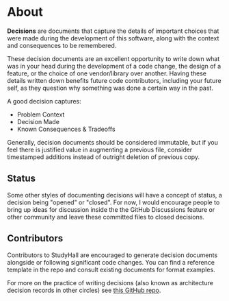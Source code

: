 # About

**Decisions** are documents that capture the details of important choices that were made during the development of this software, along with the context and consequences to be remembered. 

These decision documents are an excellent opportunity to write down what was in your head during the development of a code change, the design of a feature, or the choice of one vendor/library over another. Having these details written down benefits future code contributors, including your future self, as they question why something was done a certain way in the past.

A good decision captures:

* Problem Context
* Decision Made
* Known Consequences & Tradeoffs

Generally, decision documents should be considered immutable, but if you feel there is justified value in augmenting a previous file, consider timestamped additions instead of outright deletion of previous copy.

## Status

Some other styles of documenting decisions will have a concept of status, a decision being "opened" or "closed". For now, I would encourage people to bring up ideas for discussion inside the the GitHub Discussions feature or other community and leave these committed files to closed decisions.

[GitHub Discussions]: https://github.com/studyhall-project/studyhall/discussions

## Contributors

Contributors to StudyHall are encouraged to generate decision documents alongside or following significant code changes. You can find a reference template in the repo and consult existing documents for format examples.

For more on the practice of writing decisions (also known as architecture decision records in other circles) see [this GitHub repo][adr].

[adr]: https://github.com/joelparkerhenderson/architecture-decision-record
